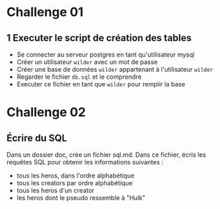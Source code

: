 

# Challenge 01
## 1 Executer le script de création des tables

- Se connecter au serveur postgres en tant qu'utilisateur mysql
- Créer un utilisateur `wilder` avec un mot de passe
- Créer une base de données `wilder` appartenant à l'utilisateur `wilder`
- Regarder le fichier `db.sql` et le comprendre
- Executer ce fichier en tant que `wilder` pour remplir la base

# Challenge 02 

## Écrire du SQL
Dans un dossier doc, crée un fichier sql.md. Dans ce fichier, écris les requêtes SQL pour obtenir les informations suivantes :

- tous les heros, dans l'ordre alphabétique
- tous les creators par ordre alphabétique
- tous les heros d'un creator
- les heros dont le pseudo  ressemble à "Hulk"





